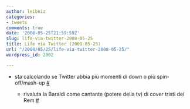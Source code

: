 ```yaml
---
author: leibniz
categories:
- tweets
comments: true
date: '2008-05-25T21:59:59Z'
slug: life-via-twitter-2008-05-25
title: Life via Twitter (2008-05-25)
url: "/2008/05/25/life-via-twitter-2008-05-25/"
wordpress_id: 2802

---
```

* sta calcolando se Twitter abbia più momenti di down o più spin-off/mash-up [#](http://twitter.com/leibniz/statuses/819754780)

	
  * rivaluta la Baraldi come cantante (potere della tv) di cover tristi dei Rem [#](http://twitter.com/leibniz/statuses/819755124)


